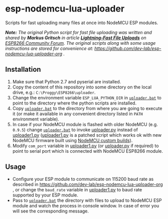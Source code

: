 # esp-nodemcu-lua-uploader
Scripts for fast uploading many files at once into NodeMCU ESP modules.

_**Note:** The original Python script for fast file uploading was written and shared by **Markus Gritsch** in article [**Lightning-Fast File Uploads**](http://www.esp8266.com/viewtopic.php?f=22&t=1026&start=16) on [ESP8266 Community Forum](http://www.esp8266.com).
The original scripts along with some usage instructions are stored for convenience at: https://github.com/dev-lab/esp-nodemcu-lua-uploader-org ._

## Installation

1. Make sure that Python 2.7 and pyserial are installed.
2. Copy the content of this repository into some directory on the local drive, e.g.: `C:\Proggy\ESP8266\uploader`.
3. Change the environment variable `ESP_LUA_PYTHON_DIR` in [`uploader.bat`](uploader.bat) to point to the directory where the python scripts are installed.
4. Copy [`uploader.bat`](uploader.bat) to the directory from where you are going to execute it (or make it available in any convenient directory listed in `PATH` environment variable).
5. In case if your NodeMCU module is flashed with older NodeMCU (e.g. `0.9.5`) change [`uploader.bat`](uploader.bat) to invoke [uploader.py](uploader.py) instead of [uploader1.py](uploader1.py) ([uploader1.py](uploader1.py) is a patched script which works ok with new NodeMCU firmware built using [NodeMCU custom builds](http://nodemcu-build.com/)).
6. Modify `com_port` variable in [uploader1.py](uploader1.py) (or [uploader.py](uploader1.py) if required) to point to serial port which is connected with NodeMCU ESP8266 module.

## Usage

* Configure your ESP module to communicate on 115200 baud rate as described in https://github.com/dev-lab/esp-nodemcu-lua-uploader-org , or change the `baud_rate` variable in [uploader1.py](uploader1.py) to baud rate supported by your ESP module.
* Pass to [`uploader.bat`](uploader.bat) the directory with files to upload to NodeMCU ESP module and watch the process in console window. In case of error you will see the corresponding message.



